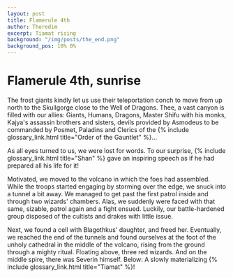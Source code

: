 ```yaml
---
layout: post
title: Flamerule 4th
author: Thoredim
excerpt: Tiamat rising
background: "/img/posts/the_end.png"
background_pos: 10% 0%
---
```


# Flamerule 4th, sunrise

The frost giants kindly let us use their teleportation conch to move from up
north to the Skullgorge close to the Well of Dragons. Thee, a vast canyon is
filled with our allies: Giants, Humans, Dragons, Master Shifu with his monks,
Kajya's assassin brothers and sisters, devils provided by Asmodeus to be
commanded by Posmet, Paladins and Clerics of the {% include glossary_link.html title="Order of the Gauntlet" %}...

As all eyes turned to us, we were lost for words. To our surprise, {% include glossary_link.html title="Shan" %} gave an
inspiring speech as if he had prepared all his life for it!

Motivated, we moved to the volcano in which the foes had assembled. While the
troops started engaging by storming over the edge, we snuck into a tunnel a bit
away. We managed to get past the first patrol inside and through two wizards'
chambers. Alas, we suddenly were faced with that same, sizable, patrol again and
a fight ensued. Luckily, our battle-hardened group disposed of the cultists and
drakes with little issue.

Next, we found a cell with Blagothkus' daughter, and freed her. Eventually, we
reached the end of the tunnels and found ourselves at the foot of the unholy
cathedral in the middle of the volcano, rising from the ground through a mighty
ritual. Floating above, three red wizards. And on the middle spire, there was
Severin himself. Below: A slowly materializing {% include glossary_link.html title="Tiamat" %}!
